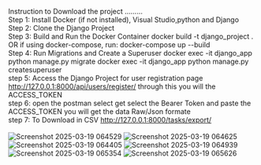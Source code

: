 Instruction to Download the project .........<br>
Step 1: Install Docker (if not installed), Visual Studio,python and Django <br>
Step 2: Clone the Django Project <br>
Step 3: Build and Run the Docker Container
docker build -t django_project .
OR if using docker-compose, run:
docker-compose up --build<br>
Step 4: Run Migrations and Create a Superuser
docker exec -it django_app python manage.py migrate
docker exec -it django_app python manage.py createsuperuser<br>
step 5: Access the Django Project for user registration page http://127.0.0.1:8000/api/users/register/
through this you will the ACCESS_TOKEN<br>
step 6: open the postman 
select get
select the Bearer Token and paste the ACCESS_TOKEN
you will get the data Raw/Json formate<br>
step 7: To Download in CSV 
http://127.0.0.1:8000/tasks/export/<br><br>
![Screenshot 2025-03-19 064529](https://github.com/user-attachments/assets/f2da4916-e2c4-4188-a2dd-c8e413266d40)
![Screenshot 2025-03-19 064625](https://github.com/user-attachments/assets/ad6fdb83-d880-4338-aa7e-7b9659fdc8bb)
![Screenshot 2025-03-19 064405](https://github.com/user-attachments/assets/8c399f1f-2987-40b5-b0ff-34a3bc6b8884)
![Screenshot 2025-03-19 064939](https://github.com/user-attachments/assets/03cae350-150c-45c7-946c-b6c11d4f50a3)
![Screenshot 2025-03-19 065354](https://github.com/user-attachments/assets/4b047b85-0dd1-4433-acbc-f5a885c75c31)
![Screenshot 2025-03-19 065626](https://github.com/user-attachments/assets/0c5ab715-a77a-49ba-a6dd-aecc65611c1f)
